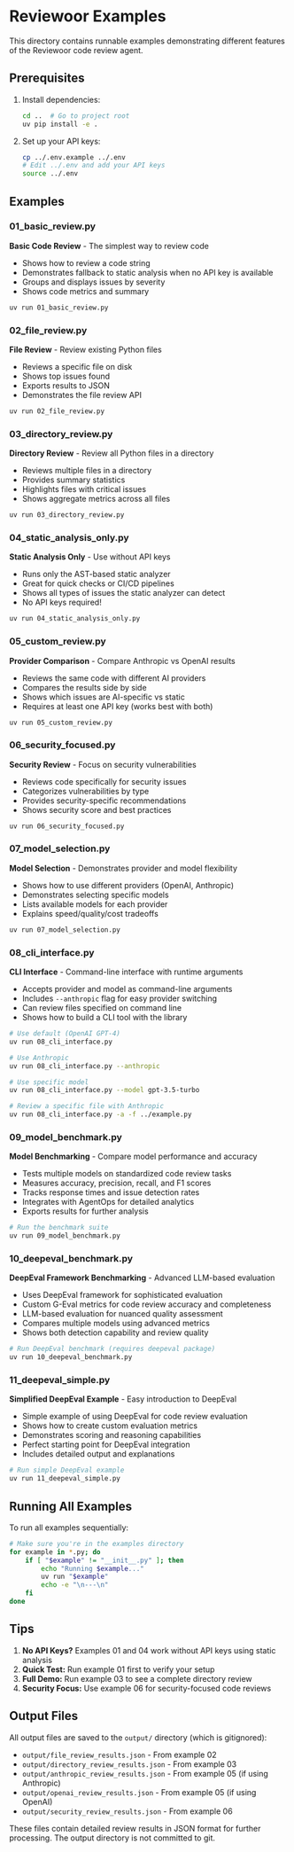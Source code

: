 # Reviewoor Examples

This directory contains runnable examples demonstrating different features of the Reviewoor code review agent.

## Prerequisites

1. Install dependencies:
   ```bash
   cd ..  # Go to project root
   uv pip install -e .
   ```

2. Set up your API keys:
   ```bash
   cp ../.env.example ../.env
   # Edit ../.env and add your API keys
   source ../.env
   ```

## Examples

### 01_basic_review.py
**Basic Code Review** - The simplest way to review code
- Shows how to review a code string
- Demonstrates fallback to static analysis when no API key is available
- Groups and displays issues by severity
- Shows code metrics and summary

```bash
uv run 01_basic_review.py
```

### 02_file_review.py
**File Review** - Review existing Python files
- Reviews a specific file on disk
- Shows top issues found
- Exports results to JSON
- Demonstrates the file review API

```bash
uv run 02_file_review.py
```

### 03_directory_review.py
**Directory Review** - Review all Python files in a directory
- Reviews multiple files in a directory
- Provides summary statistics
- Highlights files with critical issues
- Shows aggregate metrics across all files

```bash
uv run 03_directory_review.py
```

### 04_static_analysis_only.py
**Static Analysis Only** - Use without API keys
- Runs only the AST-based static analyzer
- Great for quick checks or CI/CD pipelines
- Shows all types of issues the static analyzer can detect
- No API keys required!

```bash
uv run 04_static_analysis_only.py
```

### 05_custom_review.py
**Provider Comparison** - Compare Anthropic vs OpenAI results
- Reviews the same code with different AI providers
- Compares the results side by side
- Shows which issues are AI-specific vs static
- Requires at least one API key (works best with both)

```bash
uv run 05_custom_review.py
```

### 06_security_focused.py
**Security Review** - Focus on security vulnerabilities
- Reviews code specifically for security issues
- Categorizes vulnerabilities by type
- Provides security-specific recommendations
- Shows security score and best practices

```bash
uv run 06_security_focused.py
```

### 07_model_selection.py
**Model Selection** - Demonstrates provider and model flexibility
- Shows how to use different providers (OpenAI, Anthropic)
- Demonstrates selecting specific models
- Lists available models for each provider
- Explains speed/quality/cost tradeoffs

```bash
uv run 07_model_selection.py
```

### 08_cli_interface.py
**CLI Interface** - Command-line interface with runtime arguments
- Accepts provider and model as command-line arguments
- Includes `--anthropic` flag for easy provider switching
- Can review files specified on command line
- Shows how to build a CLI tool with the library

```bash
# Use default (OpenAI GPT-4)
uv run 08_cli_interface.py

# Use Anthropic
uv run 08_cli_interface.py --anthropic

# Use specific model
uv run 08_cli_interface.py --model gpt-3.5-turbo

# Review a specific file with Anthropic
uv run 08_cli_interface.py -a -f ../example.py
```

### 09_model_benchmark.py
**Model Benchmarking** - Compare model performance and accuracy
- Tests multiple models on standardized code review tasks
- Measures accuracy, precision, recall, and F1 scores
- Tracks response times and issue detection rates
- Integrates with AgentOps for detailed analytics
- Exports results for further analysis

```bash
# Run the benchmark suite
uv run 09_model_benchmark.py
```

### 10_deepeval_benchmark.py
**DeepEval Framework Benchmarking** - Advanced LLM-based evaluation
- Uses DeepEval framework for sophisticated evaluation
- Custom G-Eval metrics for code review accuracy and completeness
- LLM-based evaluation for nuanced quality assessment
- Compares multiple models using advanced metrics
- Shows both detection capability and review quality

```bash
# Run DeepEval benchmark (requires deepeval package)
uv run 10_deepeval_benchmark.py
```

### 11_deepeval_simple.py
**Simplified DeepEval Example** - Easy introduction to DeepEval
- Simple example of using DeepEval for code review evaluation
- Shows how to create custom evaluation metrics
- Demonstrates scoring and reasoning capabilities
- Perfect starting point for DeepEval integration
- Includes detailed output and explanations

```bash
# Run simple DeepEval example
uv run 11_deepeval_simple.py
```

## Running All Examples

To run all examples sequentially:

```bash
# Make sure you're in the examples directory
for example in *.py; do
    if [ "$example" != "__init__.py" ]; then
        echo "Running $example..."
        uv run "$example"
        echo -e "\n---\n"
    fi
done
```

## Tips

1. **No API Keys?** Examples 01 and 04 work without API keys using static analysis
2. **Quick Test:** Run example 01 first to verify your setup
3. **Full Demo:** Run example 03 to see a complete directory review
4. **Security Focus:** Use example 06 for security-focused code reviews

## Output Files

All output files are saved to the `output/` directory (which is gitignored):
- `output/file_review_results.json` - From example 02
- `output/directory_review_results.json` - From example 03
- `output/anthropic_review_results.json` - From example 05 (if using Anthropic)
- `output/openai_review_results.json` - From example 05 (if using OpenAI)
- `output/security_review_results.json` - From example 06

These files contain detailed review results in JSON format for further processing. The output directory is not committed to git.